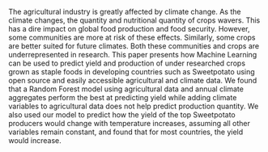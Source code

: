 The agricultural industry is greatly affected by climate change. As the climate changes, the quantity and nutritional quantity of crops wavers. This has a dire impact on global food production and food security. However, some communities are more at risk of these effects. Similarly, some crops are better suited for future climates. Both these communities and crops are underrepresented in research. This paper presents how Machine Learning can be used to predict yield and production of under researched crops grown as staple foods in developing countries such as Sweetpotato using open source and easily accessible agricultural and climate data. We found that a Random Forest model using agricultural data and annual climate aggregates perform the best at predicting yield while adding climate variables to agricultural data does not help predict production quantity. We also used our model to predict how the yield of the top Sweetpotato producers would change with temperature increases, assuming all other variables remain constant, and found that for most countries, the yield would increase. 
